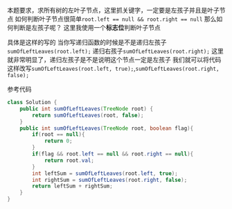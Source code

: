 本题要求，求所有树的左叶子节点，这里抓关键字，一定要是左孩子并且是叶子节点
如何判断叶子节点很简单`root.left == null && root.right == null`
那么如何判断是左孩子呢？
这里我使用一个**标志位**判断叶子节点

具体是这样的写的
当你写递归函数的时候是不是递归左孩子`sumOfLeftLeaves(root.left);`
递归右孩子`sumOfLeftLeaves(root.right);`
这里就非常明显了，递归左孩子是不是说明这个节点一定是左孩子
我们就可以将代码这样改写`sumOfLeftLeaves(root.left, true);`,`sumOfLeftLeaves(root.right, false);`

参考代码
```java []
class Solution {
    public int sumOfLeftLeaves(TreeNode root) {
        return sumOfLeftLeaves(root, false);
    }
    public int sumOfLeftLeaves(TreeNode root, boolean flag){
        if(root == null){
            return 0;
        }
        if(flag && root.left == null && root.right == null){
            return root.val;
        }
        int leftSum = sumOfLeftLeaves(root.left, true);
        int rightSum = sumOfLeftLeaves(root.right, false);
        return leftSum + rightSum;
    }
}
```
